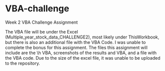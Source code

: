 # VBA-challenge
Week 2 VBA Challenge Assignment

The VBA file will be under the Excel (Multiple_year_stock_data_CHALLENGE2), most likely under ThisWorkbook, but there is also an additional file with the VBA Code. I was unable to complete the bonus for this assignment. The files this assignment will include are the \h VBA, screenshots of the results and VBA, and a file with the VBA code. Due to the size of the excel file, it was unable to be uploaded to the repository.
